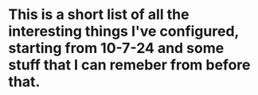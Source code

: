 # This is a short list of all the interesting things I've configured, starting from 10-7-24 and some stuff that I can remeber from before that. 
